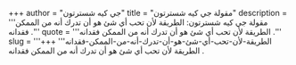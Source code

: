 +++
author = "جي كيه شسترتون"
title = "مقولة جي كيه شسترتون"
description = '''مقولة جي كيه شسترتون: الطريقة لأن تحب أي شئ هو أن تدرك أنه من الممكن فقدانه .'''
quote = '''الطريقة لأن تحب أي شئ هو أن تدرك أنه من الممكن فقدانه .'''
slug = '''الطريقة-لأن-تحب-أي-شئ-هو-أن-تدرك-أنه-من-الممكن-فقدانه'''
+++
الطريقة لأن تحب أي شئ هو أن تدرك أنه من الممكن فقدانه .
